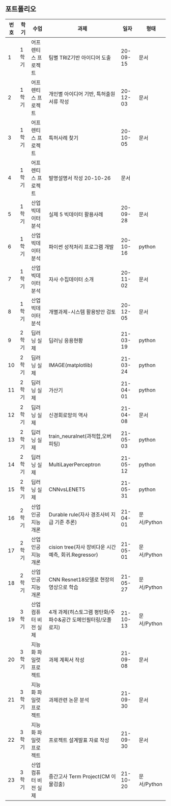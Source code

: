 
 ## 포트폴리오
   
번호 | 학기	| 수업	|	과제|	일자|	형태
-- | ------ | ------- | ------- | -------- | -------
1 | 1학기 | 어프렌티스 프로젝트	| 팀별 TRIZ기반 아이디어 도출	| 20-09-15	| 문서
2 | 1학기 | 어프렌티스 프로젝트 | 개인별 아이디어 기반, 특허출원 서류 작성|	20-12-03	|문서
3 | 1학기 | 어프렌티스 프로젝트 | 특허사례 찾기|	20-10-05	|문서
4 | 1학기 | 어프렌티스 프로젝트 | 발명설명서 작성	20-10-26	|문서
5 | 1학기 | 산업 빅데이터 분석 | 실제	5	빅데이터 활용사례|	20-09-28	|문서
6 | 1학기 | 산업 빅데이터 분석 | 파이썬 성적처리 프로그램 개발	|20-10-16	|python
7 | 1학기 | 산업 빅데이터 분석 | 자사 수집데이터 소개|	20-11-02|	문서
8 | 1학기 | 산업 빅데이터 분석 | 개별과제-시스템 활용방안 검토	| 20-12-05	| 문서
9 | 2학기 | 딥러닝 실제	|	딥러닝 응용현황	| 21-03-19	| python
10 | 2학기 | 딥러닝 실제	| IMAGE(matplotlib)	| 21-03-24	| python
11 | 2학기 | 딥러닝 실제	| 가산기	| 21-04-01	| python
12 | 2학기 | 딥러닝 실제	| 신경회로망의 역사	| 21-04-08	| 문서
13 | 2학기 | 딥러닝 실제	| train_neuralnet(과적합,오버피팅)	| 21-05-03	| python
14 | 2학기 | 딥러닝 실제	| MultiLayerPerceptron	| 21-05-12	| python
15 | 2학기 | 딥러닝 실제 |	CNNvsLENET5	| 21-05-31	| python
16 | 2학기 | 산업 인공지능 개론 | Durable rule(자사 경조사비 지급 기준 추론) | 21-04-01 | 문서/Python
17 | 2학기 | 산업 인공지능 개론 | cision tree(자사 장비다운 시간 예측, 회귀.Regressor) | 21-05-01	| 문서/Python
18 | 2학기 | 산업 인공지능 개론 | CNN Resnet18모델로 현장의 영상으로 학습 | 21-05-27 | 문서/Python
19 | 3학기 | 산업 컴퓨터 비전 실제	| 4개 과제(히스토그램 평탄화/주파수&공간 도메인필터링/모폴로지)	| 21-10-13	| 문서/Python
20 | 3학기 | 지능화 파일럿 프로젝트 | 과제 계획서 작성	| 21-09-08	| 문서
21 | 3학기 | 지능화 파일럿 프로젝트 | 과제관련 논문 분석	| 21-09-30	| 문서
22 | 3학기 | 지능화 파일럿 프로젝트 | 프로젝트 설계발표 자료 작성	| 21-09-30	| 문서
23 | 3학기 | 산업 컴퓨터 비전 실제 | 중간고사 Term Project(CM 이물검출)	| 21-10-20	| 문서/Python
